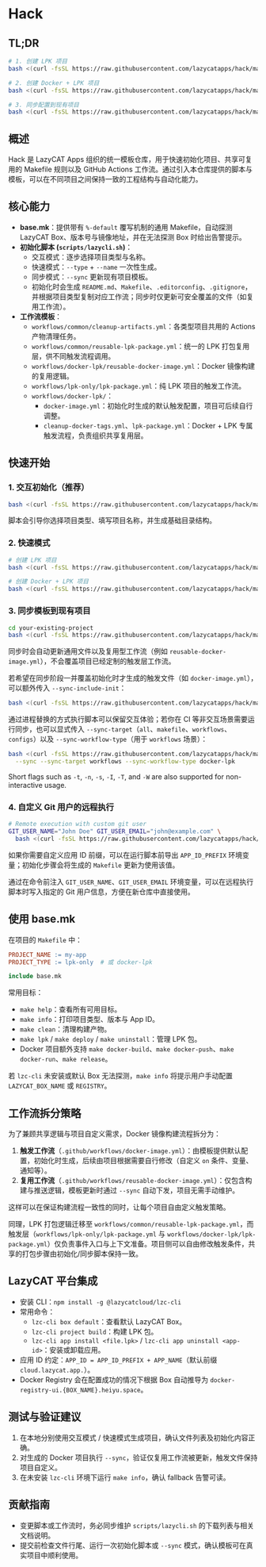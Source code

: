 # Hack

## TL;DR

```bash
# 1. 创建 LPK 项目
bash <(curl -fsSL https://raw.githubusercontent.com/lazycatapps/hack/main/scripts/lazycli.sh) --type lpk-only --name my-library

# 2. 创建 Docker + LPK 项目
bash <(curl -fsSL https://raw.githubusercontent.com/lazycatapps/hack/main/scripts/lazycli.sh) --type docker-lpk --name my-service

# 3. 同步配置到现有项目
bash <(curl -fsSL https://raw.githubusercontent.com/lazycatapps/hack/main/scripts/lazycli.sh) --sync
```

## 概述

Hack 是 LazyCAT Apps 组织的统一模板仓库，用于快速初始化项目、共享可复用的 Makefile 规则以及 GitHub Actions 工作流。通过引入本仓库提供的脚本与模板，可以在不同项目之间保持一致的工程结构与自动化能力。

## 核心能力

- **base.mk**：提供带有 `%-default` 覆写机制的通用 Makefile，自动探测 LazyCAT Box、版本号与镜像地址，并在无法探测 Box 时给出告警提示。
- **初始化脚本 (`scripts/lazycli.sh`)**：
  - 交互模式：逐步选择项目类型与名称。
  - 快速模式：`--type` + `--name` 一次性生成。
  - 同步模式：`--sync` 更新现有项目模板。
  - 初始化时会生成 `README.md`、`Makefile`、`.editorconfig`、`.gitignore`，并根据项目类型复制对应工作流；同步时仅更新可安全覆盖的文件（如复用工作流）。
- **工作流模板**：
  - `workflows/common/cleanup-artifacts.yml`：各类型项目共用的 Actions 产物清理任务。
  - `workflows/common/reusable-lpk-package.yml`：统一的 LPK 打包复用层，供不同触发流程调用。
  - `workflows/docker-lpk/reusable-docker-image.yml`：Docker 镜像构建的复用逻辑。
  - `workflows/lpk-only/lpk-package.yml`：纯 LPK 项目的触发工作流。
  - `workflows/docker-lpk/`：
    - `docker-image.yml`：初始化时生成的默认触发配置，项目可后续自行调整。
    - `cleanup-docker-tags.yml`、`lpk-package.yml`：Docker + LPK 专属触发流程，负责组织共享复用层。

## 快速开始

### 1. 交互初始化（推荐）

```bash
bash <(curl -fsSL https://raw.githubusercontent.com/lazycatapps/hack/main/scripts/lazycli.sh)
```

脚本会引导你选择项目类型、填写项目名称，并生成基础目录结构。

### 2. 快速模式

```bash
# 创建 LPK 项目
bash <(curl -fsSL https://raw.githubusercontent.com/lazycatapps/hack/main/scripts/lazycli.sh) --type lpk-only --name my-library

# 创建 Docker + LPK 项目
bash <(curl -fsSL https://raw.githubusercontent.com/lazycatapps/hack/main/scripts/lazycli.sh) --type docker-lpk --name my-service
```

### 3. 同步模板到现有项目

```bash
cd your-existing-project
bash <(curl -fsSL https://raw.githubusercontent.com/lazycatapps/hack/main/scripts/lazycli.sh) --sync
```

同步时会自动更新通用文件以及复用型工作流（例如 `reusable-docker-image.yml`），不会覆盖项目已经定制的触发层工作流。

若希望在同步阶段一并覆盖初始化时才生成的触发文件（如 `docker-image.yml`），可以额外传入 `--sync-include-init`：

```bash
bash <(curl -fsSL https://raw.githubusercontent.com/lazycatapps/hack/main/scripts/lazycli.sh) --sync --sync-include-init
```

通过进程替换的方式执行脚本可以保留交互体验；若你在 CI 等非交互场景需要运行同步，也可以显式传入 `--sync-target`（`all`、`makefile`、`workflows`、`configs`）以及 `--sync-workflow-type`（用于 `workflows` 场景）：

```bash
bash <(curl -fsSL https://raw.githubusercontent.com/lazycatapps/hack/main/scripts/lazycli.sh) \
  --sync --sync-target workflows --sync-workflow-type docker-lpk

```

Short flags such as `-t`, `-n`, `-s`, `-I`, `-T`, and `-W` are also supported for non-interactive usage.

### 4. 自定义 Git 用户的远程执行

```bash
# Remote execution with custom git user
GIT_USER_NAME="John Doe" GIT_USER_EMAIL="john@example.com" \
  bash <(curl -fsSL https://raw.githubusercontent.com/lazycatapps/hack/main/scripts/lazycli.sh)
```

如果你需要自定义应用 ID 前缀，可以在运行脚本前导出 `APP_ID_PREFIX` 环境变量；初始化步骤会将生成的 `Makefile` 更新为使用该值。

通过在命令前注入 `GIT_USER_NAME`、`GIT_USER_EMAIL` 环境变量，可以在远程执行脚本时写入指定的 Git 用户信息，方便在新仓库中直接使用。

## 使用 base.mk

在项目的 `Makefile` 中：

```makefile
PROJECT_NAME := my-app
PROJECT_TYPE := lpk-only  # 或 docker-lpk

include base.mk
```

常用目标：

- `make help`：查看所有可用目标。
- `make info`：打印项目类型、版本与 App ID。
- `make clean`：清理构建产物。
- `make lpk` / `make deploy` / `make uninstall`：管理 LPK 包。
- Docker 项目额外支持 `make docker-build`、`make docker-push`、`make docker-run`、`make release`。

若 `lzc-cli` 未安装或默认 Box 无法探测，`make info` 将提示用户手动配置 `LAZYCAT_BOX_NAME` 或 `REGISTRY`。

## 工作流拆分策略

为了兼顾共享逻辑与项目自定义需求，Docker 镜像构建流程拆分为：

1. **触发工作流**（`.github/workflows/docker-image.yml`）：由模板提供默认配置，初始化时生成，后续由项目根据需要自行修改（自定义 `on` 条件、变量、通知等）。
2. **复用工作流**（`.github/workflows/reusable-docker-image.yml`）：仅包含构建与推送逻辑，模板更新时通过 `--sync` 自动下发，项目无需手动维护。

这样可以在保证构建流程一致性的同时，让每个项目自由定义触发策略。

同理，LPK 打包逻辑迁移至 `workflows/common/reusable-lpk-package.yml`，而触发层（`workflows/lpk-only/lpk-package.yml` 与 `workflows/docker-lpk/lpk-package.yml`）仅负责事件入口与上下文准备。项目侧可以自由修改触发条件，共享的打包步骤由初始化/同步脚本保持一致。

## LazyCAT 平台集成

- 安装 CLI：`npm install -g @lazycatcloud/lzc-cli`
- 常用命令：
  - `lzc-cli box default`：查看默认 LazyCAT Box。
  - `lzc-cli project build`：构建 LPK 包。
  - `lzc-cli app install <file.lpk>` / `lzc-cli app uninstall <app-id>`：安装或卸载应用。
- 应用 ID 约定：`APP_ID = APP_ID_PREFIX + APP_NAME`（默认前缀 `cloud.lazycat.app.`）。
- Docker Registry 会在配置成功的情况下根据 Box 自动推导为 `docker-registry-ui.{BOX_NAME}.heiyu.space`。

## 测试与验证建议

1. 在本地分别使用交互模式 / 快速模式生成项目，确认文件列表及初始化内容正确。
2. 对生成的 Docker 项目执行 `--sync`，验证仅复用工作流被更新，触发文件保持项目自定义。
3. 在未安装 `lzc-cli` 环境下运行 `make info`，确认 fallback 告警可读。

## 贡献指南

- 变更脚本或工作流时，务必同步维护 `scripts/lazycli.sh` 的下载列表与相关文档说明。
- 提交前检查文件行尾、运行一次初始化脚本或 `--sync` 模式，确认模板可在真实项目中顺利使用。
